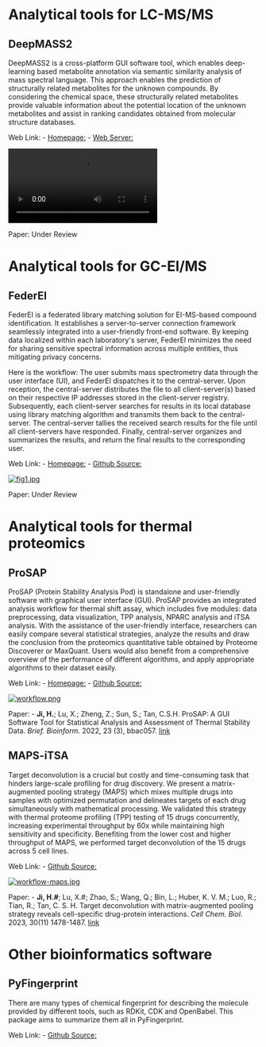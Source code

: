 # Analytical tools for LC-MS/MS

## DeepMASS2
DeepMASS2 is a cross-platform GUI software tool, which enables deep-learning based 
metabolite annotation via semantic similarity analysis of mass spectral language. 
This approach enables the prediction of structurally related metabolites for the unknown 
compounds. By considering the chemical space, these structurally related metabolites 
provide valuable information about the potential location of the unknown metabolites 
and assist in ranking candidates obtained from molecular structure databases.

Web Link: 
    - [Homepage:](https://github.com/DeepOmics-Lab/DeepMASS2_GUI)
    - [Web Server:](http://218.245.102.112/)

![type:video](./videos/deepmass2.mov)

Paper: 
     Under Review


# Analytical tools for GC-EI/MS

## FederEI
FederEI is a federated library matching solution for EI-MS-based compound identification. 
It establishes a server-to-server connection framework seamlessly integrated into a user-friendly 
front-end software. By keeping data localized within each laboratory's server, FederEI minimizes 
the need for sharing sensitive spectral information across multiple entities, 
thus mitigating privacy concerns.  

Here is the workflow: The user submits mass spectrometry data through the user interface (UI), 
and FederEI dispatches it to the central-server. Upon reception, the central-server 
distributes the file to all client-server(s) based on their respective IP addresses 
stored in the client-server registry. Subsequently, each client-server searches for 
results in its local database using library matching algorithm and transmits them 
back to the central-server. The central-server tallies the received search results 
for the file until all client-servers have responded. Finally, central-server organizes 
and summarizes the results, and return the final results to the corresponding user.  

Web Link: 
    - [Homepage:](https://hcji.github.io/FederEI/)
    - [Github Source:](https://github.com/DeepOmics-Lab/FederEI)

[![fig1.jpg](https://i.postimg.cc/ZYs9Pc2C/fig1.jpg)](https://postimg.cc/WtrbTM2v)

Paper: 
     Under Review


# Analytical tools for thermal proteomics

## ProSAP
ProSAP (Protein Stability Analysis Pod) is standalone and user-friendly software 
with graphical user interface (GUI). ProSAP provides an integrated analysis workflow 
for thermal shift assay, which includes five modules: data preprocessing, data 
visualization, TPP analysis, NPARC analysis and iTSA analysis. With the assistance 
of the user-friendly interface, researchers can easily compare several statistical 
strategies, analyze the results and draw the conclusion from the proteomics quantitative 
table obtained by Proteome Discoverer or MaxQuant. Users would also benefit from a 
comprehensive overview of the performance of different algorithms, and apply appropriate 
algorithms to their dataset easily.

Web Link: 
    - [Homepage:](https://hcji.github.io/ProSAP_Pages/)
    - [Github Source:](https://github.com/DeepOmics-Lab/ProSAP)

[![workflow.png](https://i.postimg.cc/SNdB55f6/workflow.png)](https://postimg.cc/N5yC2dVF)

Paper: 
    - **Ji, H.**; Lu, X.; Zheng, Z.; Sun, S.; Tan, C.S.H. ProSAP: A GUI Software Tool for Statistical Analysis and Assessment of Thermal Stability Data. *Brief. Bioinform*. 2022, 23 (3), bbac057. [link](https://doi.org/10.1093/bib/bbac057)


## MAPS-iTSA
Target deconvolution is a crucial but costly and time-consuming task that hinders 
large-scale profiling for drug discovery. We present a matrix-augmented pooling 
strategy (MAPS) which mixes multiple drugs into samples with optimized permutation 
and delineates targets of each drug simultaneously with mathematical processing. 
We validated this strategy with thermal proteome profiling (TPP) testing of 15 drugs 
concurrently, increasing experimental throughput by 60x while maintaining high 
sensitivity and specificity. Benefiting from the lower cost and higher throughput 
of MAPS, we performed target deconvolution of the 15 drugs across 5 cell lines.

Web Link: 
    - [Github Source:](https://github.com/DeepOmics-Lab/MAPS-iTSA)

[![workflow-maps.jpg](https://i.postimg.cc/mg60ZHqh/workflow-maps.jpg)](https://postimg.cc/G4GMqHb1)

Paper: 
    - **Ji, H.#**; Lu, X.#; Zhao, S.; Wang, Q.; Bin, L.; Huber, K. V. M.; Luo, R.; Tian, R.; Tan, C. S. H. Target deconvolution with matrix-augmented pooling strategy reveals cell-specific drug-protein interactions. *Cell Chem. Biol*. 2023, 30(11) 1478-1487. [link](https://linkinghub.elsevier.com/retrieve/pii/S245194562300274X)


# Other bioinformatics software

## PyFingerprint
There are many types of chemical fingerprint for describing the molecule provided by different tools, 
such as RDKit, CDK and OpenBabel. This package aims to summarize them all in PyFingerprint.

Web Link: 
    - [Github Source:](https://github.com/DeepOmics-Lab/PyFingerprint)
